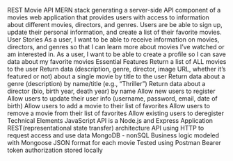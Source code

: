 
REST Movie API
MERN stack
generating a server-side API component of a movies web application that provides users with access to information about different movies, directors, and genres.
Users are be able to sign up, update their personal information, and create a list of their favorite movies.
User Stories
As a user, I want to be able to receive information on movies, directors, and genres so that I can learn more about movies I’ve watched or am interested in.
As a user, I want to be able to create a profile so I can save data about my favorite movies
Essential Features
Return a list of ALL movies to the user
Return data (description, genre, director, image URL, whether it’s featured or not) about a single movie by title to the user
Return data about a genre (description) by name/title (e.g., “Thriller”)
Return data about a director (bio, birth year, death year) by name
Allow new users to register
Allow users to update their user info (username, password, email, date of birth)
Allow users to add a movie to their list of favorites
Allow users to remove a movie from their list of favorites
Allow existing users to deregister
Technical Elements
JavaScript
API is a Node.js and Express Application
REST(representational state transfer) architecture API using HTTP to request access and use data
MongoDB - nonSQL
Business logic modeled with Mongoose
JSON format for each movie
Tested using Postman
Bearer token authorization stored locally
